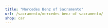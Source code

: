 ```yaml
---
title: "Mercedes Benz of Sacramento"
url: /sacramento/mercedes-benz-of-sacramento/
shop: car
---
```

